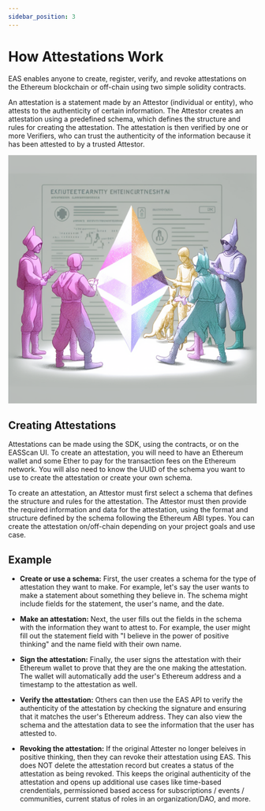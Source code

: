 ```yaml
---
sidebar_position: 3
---
```


# How Attestations Work
EAS enables anyone to create, register, verify, and revoke attestations on the Ethereum blockchain or off-chain using two simple solidity contracts. 

An attestation is a statement made by an Attestor (individual or entity), who attests to the authenticity of certain information. The Attestor creates an attestation using a predefined schema, which defines the structure and rules for creating the attestation. The attestation is then verified by one or more Verifiers, who can trust the authenticity of the information because it has been attested to by a trusted Attestor.

![Types of Attestations](./img/types-of-attestations.png)

## Creating Attestations
Attestations can be made using the SDK, using the contracts, or on the EASScan UI. To create an attestation, you will need to have an Ethereum wallet and some Ether to pay for the transaction fees on the Ethereum network. You will also need to know the UUID of the schema you want to use to create the attestation or create your own schema.

To create an attestation, an Attestor must first select a schema that defines the structure and rules for the attestation. The Attestor must then provide the required information and data for the attestation, using the format and structure defined by the schema following the Ethereum ABI types. You can create the attestation on/off-chain depending on your project goals and use case. 

## Example
- **Create or use a schema:** First, the user creates a schema for the type of attestation they want to make. For example, let's say the user wants to make a statement about something they believe in. The schema might include fields for the statement, the user's name, and the date.

- **Make an attestation:** Next, the user fills out the fields in the schema with the information they want to attest to. For example, the user might fill out the statement field with "I believe in the power of positive thinking" and the name field with their own name.

- **Sign the attestation:** Finally, the user signs the attestation with their Ethereum wallet to prove that they are the one making the attestation. The wallet will automatically add the user's Ethereum address and a timestamp to the attestation as well.

- **Verify the attestation:** Others can then use the EAS API to verify the authenticity of the attestation by checking the signature and ensuring that it matches the user's Ethereum address. They can also view the schema and the attestation data to see the information that the user has attested to.

- **Revoking the attestation:** If the original Attester no longer beleives in positive thinking, then they can revoke their attestation using EAS. This does NOT delete the attestation record but creates a status of the attestation as being revoked. This keeps the original authenticity of the attestation and opens up additional use cases like time-based crendentials, permissioned based access for subscriptions / events / communities, current status of roles in an organization/DAO, and more.



